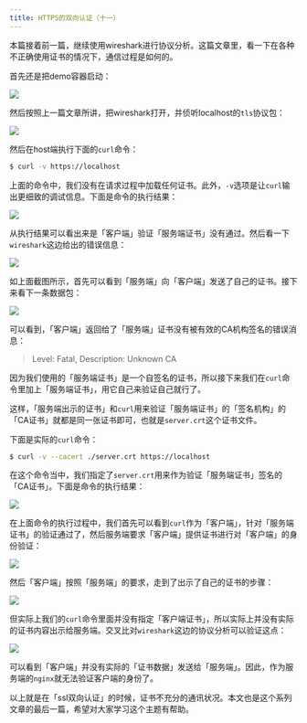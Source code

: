 ```yaml
---
title: HTTPS的双向认证（十一）
---
```


本篇接着前一篇，继续使用wireshark进行协议分析。这篇文章里，看一下在各种不正确使用证书的情况下，通信过程是如何的。

首先还是把demo容器启动：

![](https://raw.githubusercontent.com/liweinan/blogpic2020_i/master/feb23/E0933F32-C7D2-4A68-9709-87EF89520051.png)

然后按照上一篇文章所讲，把wireshark打开，并侦听localhost的`tls`协议包：

![](https://raw.githubusercontent.com/liweinan/blogpic2020_i/master/feb23/447E0E86-55D2-4171-BB0B-B35271220ECA.png)

然后在host端执行下面的`curl`命令：

```bash
$ curl -v https://localhost
```

上面的命令中，我们没有在请求过程中加载任何证书。此外，`-v`选项是让`curl`输出更细致的调试信息。下面是命令的执行结果：

![](https://raw.githubusercontent.com/liweinan/blogpic2020_i/master/feb23/8B97B198-37B7-4E62-A272-9175C780A550.png)

从执行结果可以看出来是「客户端」验证「服务端证书」没有通过。然后看一下`wireshark`这边给出的错误信息：

![](https://raw.githubusercontent.com/liweinan/blogpic2020_i/master/feb23/1B6F5F0E-37A5-4175-9623-0C95B6D0EB79.png)

如上面截图所示，首先可以看到「服务端」向「客户端」发送了自己的证书。接下来看下一条数据包：

![](https://raw.githubusercontent.com/liweinan/blogpic2020_i/master/feb23/0BFF3EFD-D4F1-4B03-9548-4CB891F13F64.png)

可以看到，「客户端」返回给了「服务端」证书没有被有效的CA机构签名的错误消息：

> Level: Fatal, Description: Unknown CA

因为我们使用的「服务端证书」是一个自签名的证书，所以接下来我们在`curl`命令里加上「服务端证书」，用它自己来验证自己就行了。

这样，「服务端出示的证书」和`curl`用来验证「服务端证书」的「签名机构」的「CA证书」就都是同一张证书即可，也就是`server.crt`这个证书文件。

下面是实际的`curl`命令：

```bash
$ curl -v --cacert ./server.crt https://localhost
```

在这个命令当中，我们指定了`server.crt`用来作为验证「服务端证书」签名的「CA证书」。下面是命令的执行结果：

![](https://raw.githubusercontent.com/liweinan/blogpic2020_i/master/feb23/250CA49E-1749-42D2-BC77-0A7DB024BB9C.png)

在上面命令的执行过程中，我们首先可以看到`curl`作为「客户端」，针对「服务端证书」的验证通过了，然后服务端要求「客户端」提供证书进行对「客户端」的身份验证：

![](https://raw.githubusercontent.com/liweinan/blogpic2020_i/master/feb23/877BEB2E-14F4-400D-8D63-A4D895FCD6E3.png)

然后「客户端」按照「服务端」的要求，走到了出示了自己的证书的步骤：

![](https://raw.githubusercontent.com/liweinan/blogpic2020_i/master/feb23/2FA0781A-DCDF-48F9-9AC5-BEBE4BE31653.png)

但实际上我们的`curl`命令里面并没有指定「客户端证书」，所以实际上并没有实际的证书内容出示给服务端。交叉比对`wireshark`这边的协议分析可以验证这点：

![](https://raw.githubusercontent.com/liweinan/blogpic2020_i/master/feb23/301C129C-C16C-4016-9DE5-0C222FDA9F03.png)

可以看到「客户端」并没有实际的「证书数据」发送给「服务端」。因此，作为服务端的`nginx`就无法验证客户端的身份了。

以上就是在「ssl双向认证」的时候，证书不充分的通讯状况。本文也是这个系列文章的最后一篇，希望对大家学习这个主题有帮助。

